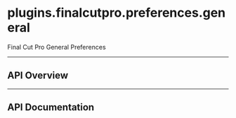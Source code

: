 # plugins.finalcutpro.preferences.general

Final Cut Pro General Preferences

---

## API Overview

---

## API Documentation

